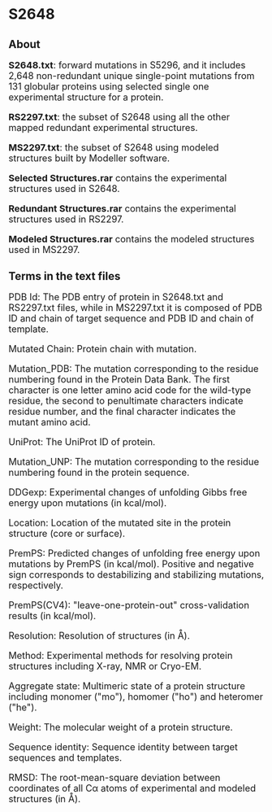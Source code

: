 # S2648

## About

<font size=4>

**S2648.txt**: forward mutations in S5296, and it includes 2,648 non-redundant unique single-point mutations from 131 globular proteins using selected single one experimental structure for a protein.

**RS2297.txt**: the subset of S2648 using all the other mapped redundant experimental structures.

**MS2297.txt**: the subset of S2648 using modeled structures built by Modeller software.

**Selected Structures.rar** contains the experimental structures used in S2648.

**Redundant Structures.rar** contains the experimental structures used in RS2297.

**Modeled Structures.rar** contains the modeled structures used in MS2297.

</font> 

## Terms in the text files

<font size=4>

PDB Id: The PDB entry of protein in S2648.txt and RS2297.txt files, while in MS2297.txt it is composed of PDB ID and chain of target sequence and PDB ID and chain of template.

Mutated Chain: Protein chain with mutation.

Mutation_PDB: The mutation corresponding to the residue numbering found in the Protein Data Bank. The first character is one letter amino acid code for the wild-type residue, the second to penultimate characters indicate residue number, and the final character indicates the mutant amino acid.

UniProt: The UniProt ID of protein.

Mutation_UNP: The mutation corresponding to the residue numbering found in the protein sequence.

DDGexp: Experimental changes of unfolding Gibbs free energy upon mutations (in kcal/mol).

Location: Location of the mutated site in the protein structure (core or surface).

PremPS: Predicted changes of unfolding free energy upon mutations by PremPS (in kcal/mol). Positive and negative sign corresponds to destabilizing and stabilizing mutations, respectively. 

PremPS(CV4): "leave-one-protein-out" cross-validation results (in kcal/mol). 

Resolution: Resolution of structures (in Å).

Method: Experimental methods for resolving protein structures including X-ray, NMR or Cryo-EM.

Aggregate state: Multimeric state of a protein structure including monomer ("mo"), homomer ("ho") and heteromer ("he").

Weight: The molecular weight of a protein structure.

Sequence identity: Sequence identity between target sequences and templates.

RMSD: The root-mean-square deviation between coordinates of all Cα atoms of experimental and modeled structures (in Å).

<font>
